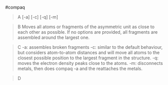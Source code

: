 #compaq

>A [-a] [-c] [-q] [-m]

>B Moves all atoms or fragments of the asymmetric unit as close to each other as possible. If no options are provided, all fragments are assembled around the largest one.

>C -a: assembles broken fragments
-c: similar to the default behaviour, but considers atom-to-atom distances and will move all atoms to the closest possible position to the largest fragment in the structure.
-q: moves the electron density peaks close to the atoms.
-m: disconnects metals, then does compaq -a and the reattaches the metals.

>D